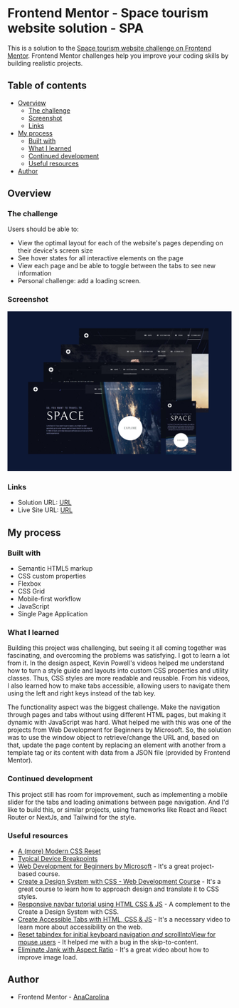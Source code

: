 # Frontend Mentor - Space tourism website solution - SPA

This is a solution to the [Space tourism website challenge on Frontend Mentor](https://www.frontendmentor.io/challenges/space-tourism-multipage-website-gRWj1URZ3). Frontend Mentor challenges help you improve your coding skills by building realistic projects.

## Table of contents

- [Overview](#overview)
  - [The challenge](#the-challenge)
  - [Screenshot](#screenshot)
  - [Links](#links)
- [My process](#my-process)
  - [Built with](#built-with)
  - [What I learned](#what-i-learned)
  - [Continued development](#continued-development)
  - [Useful resources](#useful-resources)
- [Author](#author)

## Overview

### The challenge

Users should be able to:

- View the optimal layout for each of the website's pages depending on their device's screen size
- See hover states for all interactive elements on the page
- View each page and be able to toggle between the tabs to see new information
- Personal challenge: add a loading screen.

### Screenshot

<img src="public/screenshot.png" alt="screenshot" width="700"/>

### Links

- Solution URL: [URL ]()
- Live Site URL: [URL ]()

## My process

### Built with

- Semantic HTML5 markup
- CSS custom properties
- Flexbox
- CSS Grid
- Mobile-first workflow
- JavaScript
- Single Page Application

### What I learned

Building this project was challenging, but seeing it all coming together was fascinating, and overcoming the problems was satisfying. I got to learn a lot from it. In the design aspect, Kevin Powell's videos helped me understand how to turn a style guide and layouts into custom CSS properties and utility classes. Thus, CSS styles are more readable and reusable. From his videos, I also learned how to make tabs accessible, allowing users to navigate them using the left and right keys instead of the tab key.

The functionality aspect was the biggest challenge. Make the navigation through pages and tabs without using different HTML pages, but making it dynamic with JavaScript was hard. What helped me with this was one of the projects from Web Development for Beginners by Microsoft. So, the solution was to use the window object to retrieve/change the URL and, based on that, update the page content by replacing an element with another from a template tag or its content with data from a JSON file (provided by Frontend Mentor).

### Continued development

This project still has room for improvement, such as implementing a mobile slider for the tabs and loading animations between page navigation. And I'd like to build this, or similar projects, using frameworks like React and React Router or NextJs, and Tailwind for the style.

### Useful resources

- [A (more) Modern CSS Reset](https://andy-bell.co.uk/a-more-modern-css-reset/)
- [Typical Device Breakpoints](https://www.w3schools.com/howto/howto_css_media_query_breakpoints.asp)
- [Web Development for Beginners by Microsoft](https://github.com/microsoft/Web-Dev-For-Beginners) - It's a great project-based course.
- [Create a Design System with CSS - Web Development Course](https://youtu.be/lRaL-8qZ0mM?si=rvT_cV8RazYcndTv) - It's a great course to learn how to approach design and translate it to CSS styles.
- [Responsive navbar tutorial using HTML CSS & JS](https://youtu.be/HbBMp6yUXO0?si=yUO4wXRsQ8tuvbkK) - A complement to the Create a Design System with CSS.
- [Create Accessible Tabs with HTML, CSS & JS](https://youtu.be/fI9VM5zzpu8?si=17Q90d1hg1MFGewa) - It's a necessary video to learn more about accessibility on the web.
- [Reset tabindex for initial keyboard navigation _and_ scrollIntoView for mouse users](https://stackoverflow.com/questions/77223568/reset-tabindex-for-initial-keyboard-navigation-and-scrollintoview-for-mouse-us) - It helped me with a bug in the skip-to-content.
- [Eliminate Jank with Aspect Ratio](https://youtu.be/4-d_SoCHeWE?si=AWzvhY3dQL2T3Sky) - It's a great video about how to improve image load.

## Author

- Frontend Mentor - [AnaCarolina](https://www.frontendmentor.io/profile/AnaCarol2001)

